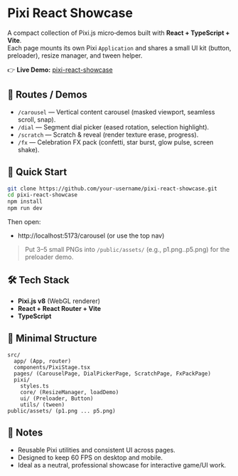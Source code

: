 # Pixi React Showcase

A compact collection of Pixi.js micro‑demos built with **React + TypeScript + Vite**.  
Each page mounts its own Pixi `Application` and shares a small UI kit (button, preloader), resize manager, and tween helper.

👉 **Live Demo:** [pixi-react-showcase](https://maxkurylenko1.github.io/pixi-minigames/)

## 🧭 Routes / Demos

- `/carousel` — Vertical content carousel (masked viewport, seamless scroll, snap).
- `/dial` — Segment dial picker (eased rotation, selection highlight).
- `/scratch` — Scratch & reveal (render texture erase, progress).
- `/fx` — Celebration FX pack (confetti, star burst, glow pulse, screen shake).

## 🚀 Quick Start

```bash
git clone https://github.com/your-username/pixi-react-showcase.git
cd pixi-react-showcase
npm install
npm run dev
```

Then open:

- http://localhost:5173/carousel (or use the top nav)

> Put 3–5 small PNGs into `/public/assets/` (e.g., p1.png..p5.png) for the preloader demo.

## 🛠 Tech Stack

- **Pixi.js v8** (WebGL renderer)
- **React + React Router + Vite**
- **TypeScript**

## 📁 Minimal Structure

```
src/
  app/ (App, router)
  components/PixiStage.tsx
  pages/ (CarouselPage, DialPickerPage, ScratchPage, FxPackPage)
  pixi/
    styles.ts
    core/ (ResizeManager, loadDemo)
    ui/ (Preloader, Button)
    utils/ (tween)
public/assets/ (p1.png ... p5.png)
```

## 📜 Notes

- Reusable Pixi utilities and consistent UI across pages.
- Designed to keep 60 FPS on desktop and mobile.
- Ideal as a neutral, professional showcase for interactive game/UI work.
